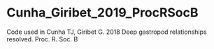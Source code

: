 # Cunha_Giribet_2019_ProcRSocB
Code used in Cunha TJ, Giribet G. 2018 Deep gastropod relationships resolved. Proc. R. Soc. B
